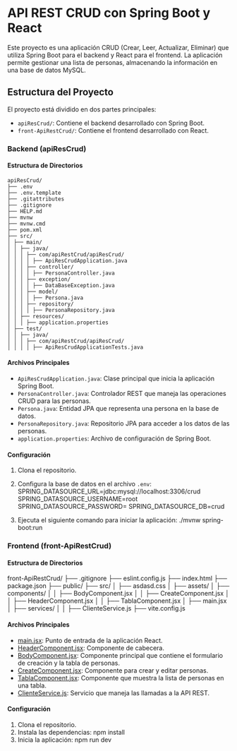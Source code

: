 # API REST CRUD con Spring Boot y React

Este proyecto es una aplicación CRUD (Crear, Leer, Actualizar, Eliminar) que utiliza Spring Boot para el backend y React para el frontend. La aplicación permite gestionar una lista de personas, almacenando la información en una base de datos MySQL.

## Estructura del Proyecto

El proyecto está dividido en dos partes principales:

- `apiResCrud/`: Contiene el backend desarrollado con Spring Boot.
- `front-ApiRestCrud/`: Contiene el frontend desarrollado con React.

### Backend (apiResCrud)

#### Estructura de Directorios
```
apiResCrud/ 
├── .env 
├── .env.template 
├── .gitattributes 
├── .gitignore 
├── HELP.md 
├── mvnw 
├── mvnw.cmd 
├── pom.xml 
├── src/ 
│ ├── main/ 
│ │ ├── java/ 
│ │ │ ├── com/apiRestCrud/apiResCrud/ 
│ │ │ │ ├── ApiResCrudApplication.java 
│ │ │ ├── controller/ 
│ │ │ │ ├── PersonaController.java 
│ │ │ ├── exception/ 
│ │ │ │ ├── DataBaseException.java 
│ │ │ ├── model/ 
│ │ │ │ ├── Persona.java 
│ │ │ ├── repository/ 
│ │ │ │ ├── PersonaRepository.java 
│ │ ├── resources/ 
│ │ │ ├── application.properties 
│ ├── test/ 
│ │ ├── java/ 
│ │ │ ├── com/apiRestCrud/apiResCrud/ 
│ │ │ │ ├── ApiResCrudApplicationTests.java
```
#### Archivos Principales

- `ApiResCrudApplication.java`: Clase principal que inicia la aplicación Spring Boot.
- `PersonaController.java`: Controlador REST que maneja las operaciones CRUD para las personas.
- `Persona.java`: Entidad JPA que representa una persona en la base de datos.
- `PersonaRepository.java`: Repositorio JPA para acceder a los datos de las personas.
- `application.properties`: Archivo de configuración de Spring Boot.

#### Configuración

1. Clona el repositorio.
2. Configura la base de datos en el archivo `.env`:
    SPRING_DATASOURCE_URL=jdbc:mysql://localhost:3306/crud
    SPRING_DATASOURCE_USERNAME=root
    SPRING_DATASOURCE_PASSWORD=
    SPRING_DATASOURCE_DB=crud

3. Ejecuta el siguiente comando para iniciar la aplicación:
    ./mvnw spring-boot:run

### Frontend (front-ApiRestCrud)

#### Estructura de Directorios

front-ApiRestCrud/ 
├── .gitignore 
├── eslint.config.js 
├── index.html 
├── package.json 
├── public/ 
├── src/ 
│ ├── asdasd.css 
│ ├── assets/ 
│ ├── components/ 
│ │ ├── BodyComponent.jsx 
│ │ ├── CreateComponent.jsx 
│ │ ├── HeaderComponent.jsx 
│ │ ├── TablaComponent.jsx 
│ ├── main.jsx 
│ ├── services/ 
│ │ ├── ClienteService.js 
├── vite.config.js

#### Archivos Principales

- [main.jsx](http://_vscodecontentref_/10): Punto de entrada de la aplicación React.
- [HeaderComponent.jsx](http://_vscodecontentref_/11): Componente de cabecera.
- [BodyComponent.jsx](http://_vscodecontentref_/12): Componente principal que contiene el formulario de creación y la tabla de personas.
- [CreateComponent.jsx](http://_vscodecontentref_/13): Componente para crear y editar personas.
- [TablaComponent.jsx](http://_vscodecontentref_/14): Componente que muestra la lista de personas en una tabla.
- [ClienteService.js](http://_vscodecontentref_/15): Servicio que maneja las llamadas a la API REST.

#### Configuración

1. Clona el repositorio.
2. Instala las dependencias:    npm install
3. Inicia la aplicación:    npm run dev
